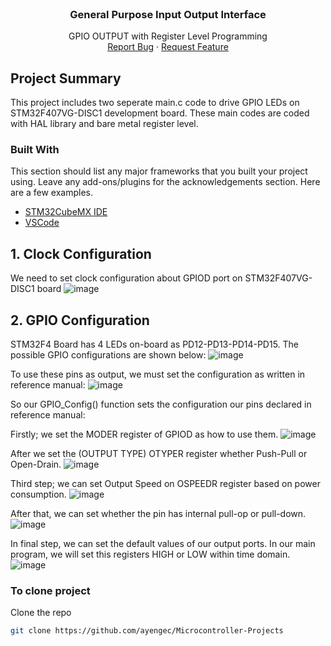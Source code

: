 
<!-- PROJECT LOGO -->
<br />
<p align="center">
  <a href="https://www.st.com/bin/ecommerce/api/image.PF252419.en.feature-description-include-personalized-no-cpn-medium.jpg" alt="Logo" width="100" height="180">
  </a>

  <h3 align="center">General Purpose Input Output Interface</h3>

  <p align="center">
    GPIO OUTPUT with Register Level Programming
    <br />
    <a href="https://github.com/ayengec/Microcontroller-Projects/issues">Report Bug</a>
    ·
    <a href="https://github.com/ayengec/Microcontroller-Projects/issues">Request Feature</a>
  </p>
</p>

<!-- ABOUT THE PROJECT -->
## Project Summary
This project includes two seperate main.c code to drive GPIO LEDs on STM32F407VG-DISC1 development board. These main codes are coded with HAL library and bare metal register level. 


### Built With
This section should list any major frameworks that you built your project using. Leave any add-ons/plugins for the acknowledgements section. Here are a few examples.
* [STM32CubeMX IDE](https://www.st.com/en/development-tools/stm32cubeide.html)
* [VSCode](https://code.visualstudio.com)

<!-- GETTING STARTED -->
## 1. Clock Configuration
We need to set clock configuration about GPIOD port on STM32F407VG-DISC1 board
![image](https://github.com/ayengec/Microcontroller-Projects/blob/main/STM32F4/GPIO_LED_and_RCC_Config/clk_config.PNG)

## 2. GPIO Configuration
STM32F4 Board has 4 LEDs on-board as PD12-PD13-PD14-PD15. The possible GPIO configurations are shown below:
![image](https://github.com/ayengec/Microcontroller-Projects/blob/main/STM32F4/GPIO_LED_and_RCC_Config/gpio_diagram.PNG)

To use these pins as output, we must set the configuration as written in reference manual:
![image](https://github.com/ayengec/Microcontroller-Projects/blob/main/STM32F4/GPIO_LED_and_RCC_Config/output_configuration.PNG)

So our GPIO_Config() function sets the configuration our pins declared in reference manual:

Firstly; we set the MODER register of GPIOD as how to use them.
![image](https://github.com/ayengec/Microcontroller-Projects/blob/main/STM32F4/GPIO_LED_and_RCC_Config/1-GPIO_MODER.png)

After we set the (OUTPUT TYPE) OTYPER register whether Push-Pull or Open-Drain.
![image](https://github.com/ayengec/Microcontroller-Projects/blob/main/STM32F4/GPIO_LED_and_RCC_Config/2-GPIO_OTYPER.PNG)

Third step; we can set Output Speed on OSPEEDR register based on power consumption.
![image](https://github.com/ayengec/Microcontroller-Projects/blob/main/STM32F4/GPIO_LED_and_RCC_Config/3-GPIO_OSPEEDR.png)

After that, we can set whether the pin has internal pull-op or pull-down.
![image](https://github.com/ayengec/Microcontroller-Projects/blob/main/STM32F4/GPIO_LED_and_RCC_Config/4-GPIO_PUPDR.png)

In final step, we can set the default values of our output ports. In our main program, we will set this registers HIGH or LOW within time domain.
![image](https://github.com/ayengec/Microcontroller-Projects/blob/main/STM32F4/GPIO_LED_and_RCC_Config/5-GPIO_ODR.PNG)






### To clone project
Clone the repo
   ```sh
   git clone https://github.com/ayengec/Microcontroller-Projects
   ```

